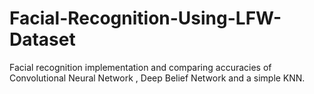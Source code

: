 # Facial-Recognition-Using-LFW-Dataset
Facial recognition implementation and comparing accuracies of Convolutional Neural Network , Deep Belief Network and a simple KNN.
